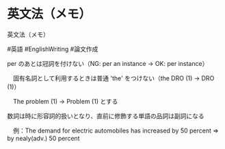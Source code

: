 # 英文法（メモ）
英文法（メモ）

#英語 #EnglishWriting #論文作成



 per のあとは冠詞を付けない（NG: per an instance -> OK: per instance）

　固有名詞として利用するときは普通 'the' をつけない（the DRO (1) -> DRO (1)）

　The problem (1) -> Problem (1) とする

 数詞は時に形容詞的扱いとなり、直前に修飾する単語の品詞は副詞になる

 　例：The demand for electric automobiles has increased by 50 percent => by nealy(adv.) 50 percent




